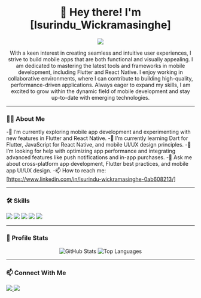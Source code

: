 <h1 align="center">👋 Hey there! I'm [Isurindu_Wickramasinghe]</h1>
<p align="center">
 <img src= https://user-images.githubusercontent.com/73097560/115834477-dbab4500-a447-11eb-908a-139a6edaec5c.gif>
</p>

<p align="center">
  With a keen interest in creating seamless and intuitive user experiences, I strive to build mobile apps that are both functional and visually appealing. I am dedicated to mastering the latest tools and frameworks in mobile development, including Flutter and React Native. I enjoy working in collaborative environments, where I can contribute to building high-quality, performance-driven applications. Always eager to expand my skills, I am excited to grow within the dynamic field of mobile development and stay up-to-date with emerging technologies.
</p>

---

### 🧑‍💻 **About Me**
-🔭 I’m currently exploring mobile app development and experimenting with new features in Flutter and React Native.
-🌱 I’m currently learning Dart for Flutter, JavaScript for React Native, and mobile UI/UX design principles.
-🤔 I’m looking for help with optimizing app performance and integrating advanced features like push notifications and in-app purchases.
-💬 Ask me about cross-platform app development, Flutter best practices, and mobile app UI/UX design.
-📫 How to reach me: [https://www.linkedin.com/in/isurindu-wickramasinghe-0ab608213/]

---

### 🛠️ **Skills**
<p align="left">
  <img src="https://img.shields.io/badge/-React-61DAFB?logo=react&logoColor=white&style=for-the-badge"/>
  <img src="https://img.shields.io/badge/-Node.js-339933?logo=nodedotjs&logoColor=white&style=for-the-badge"/>
  <img src="https://img.shields.io/badge/-AWS-232F3E?logo=amazonaws&logoColor=white&style=for-the-badge"/>
  <img src=(https://skillicons.dev/icons?i=aws,gcp,azure,react,vue,flutter&perline=3)](https://skillicons.dev)>
  <img src=(https://skillicons.dev/icons?i=java,kotlin,nodejs,figma&theme=light)](https://skillicons.dev)
</p>

---

### 🌟 **Profile Stats**
<p align="center">
  <img src="https://github-readme-stats.vercel.app/api?username=YourGitHubUsername&show_icons=true&theme=dark" alt="GitHub Stats" />
  <img src="https://github-readme-stats.vercel.app/api/top-langs/?username=YourGitHubUsername&layout=compact&theme=dark" alt="Top Languages" />
</p>

---

### 📫 **Connect With Me**
<p align="left">
  <a href="https://www.linkedin.com/in/isurindu-wickramasinghe-0ab608213/" target="_blank">
    <img src="https://img.shields.io/badge/-LinkedIn-0077B5?logo=linkedin&logoColor=white&style=for-the-badge" />
  </a>
  <a href="+https://github.com/isurinduwick" target="_blank">
    <img src="https://img.shields.io/badge/-GitHub-181717?logo=github&logoColor=white&style=for-the-badge" />
  </a>

</p>
